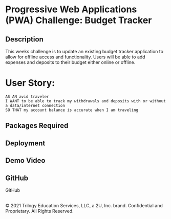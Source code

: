 # Progressive Web Applications (PWA) Challenge: Budget Tracker

## Description

This weeks challenge is to update an existing budget tracker application to allow for offline access and functionality. Users will be able to add expenses and deposits to their budget either online or offline.

# User Story: 
```
AS AN avid traveler
I WANT to be able to track my withdrawals and deposits with or without a data/internet connection
SO THAT my account balance is accurate when I am traveling 
```
## Packages Required

## Deployment

## Demo Video

## GitHub

GitHub 


<br />
© 2021 Trilogy Education Services, LLC, a 2U, Inc. brand. Confidential and Proprietary. All Rights Reserved.
